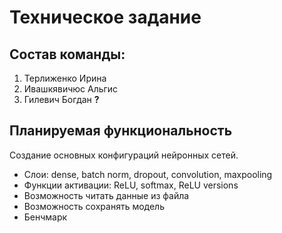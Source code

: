 # Техническое задание

## Состав команды:

1. Терлиженко Ирина
2. Ивашкявичюс Альгис
3. Гилевич Богдан **?**

## Планируемая функциональность

Создание основных конфигураций нейронных сетей.

* Слои: dense, batch norm, dropout, convolution, maxpooling
* Функции активации: ReLU, softmax, ReLU versions
* Возможность читать данные из файла
* Возможность сохранять модель
* Бенчмарк
